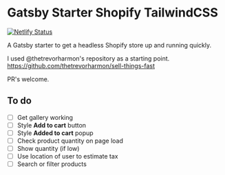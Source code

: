 # Gatsby Starter Shopify TailwindCSS

[![Netlify Status](https://api.netlify.com/api/v1/badges/9908eea5-9836-4951-8eba-fb9612992178/deploy-status)](https://app.netlify.com/sites/gatsby-starter-shopify-tailwindcss/deploys)

A Gatsby starter to get a headless Shopify store up and running quickly.

I used @thetrevorharmon​​'s repository as a starting point.
https://github.com/thetrevorharmon/sell-things-fast

PR's welcome.

## To do

- [ ] Get gallery working
- [ ] Style **Add to cart** button
- [ ] Style **Added to cart** popup
- [ ] Check product quantity on page load
- [ ] Show quantity (if low)
- [ ] Use location of user to estimate tax
- [ ] Search or filter products
